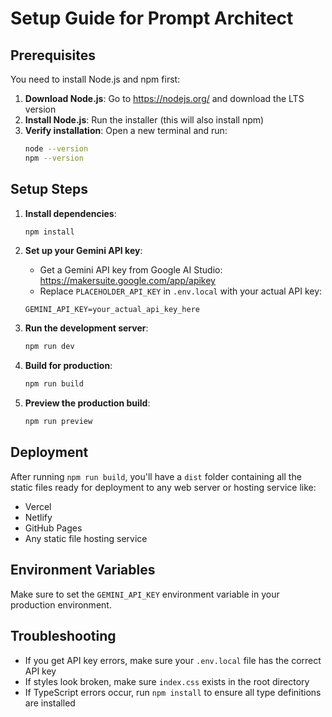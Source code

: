 # Setup Guide for Prompt Architect

## Prerequisites

You need to install Node.js and npm first:

1. **Download Node.js**: Go to https://nodejs.org/ and download the LTS version
2. **Install Node.js**: Run the installer (this will also install npm)
3. **Verify installation**: Open a new terminal and run:
   ```bash
   node --version
   npm --version
   ```

## Setup Steps

1. **Install dependencies**:
   ```bash
   npm install
   ```

2. **Set up your Gemini API key**:
   - Get a Gemini API key from Google AI Studio: https://makersuite.google.com/app/apikey
   - Replace `PLACEHOLDER_API_KEY` in `.env.local` with your actual API key:
   ```
   GEMINI_API_KEY=your_actual_api_key_here
   ```

3. **Run the development server**:
   ```bash
   npm run dev
   ```

4. **Build for production**:
   ```bash
   npm run build
   ```

5. **Preview the production build**:
   ```bash
   npm run preview
   ```

## Deployment

After running `npm run build`, you'll have a `dist` folder containing all the static files ready for deployment to any web server or hosting service like:

- Vercel
- Netlify
- GitHub Pages
- Any static file hosting service

## Environment Variables

Make sure to set the `GEMINI_API_KEY` environment variable in your production environment.

## Troubleshooting

- If you get API key errors, make sure your `.env.local` file has the correct API key
- If styles look broken, make sure `index.css` exists in the root directory
- If TypeScript errors occur, run `npm install` to ensure all type definitions are installed